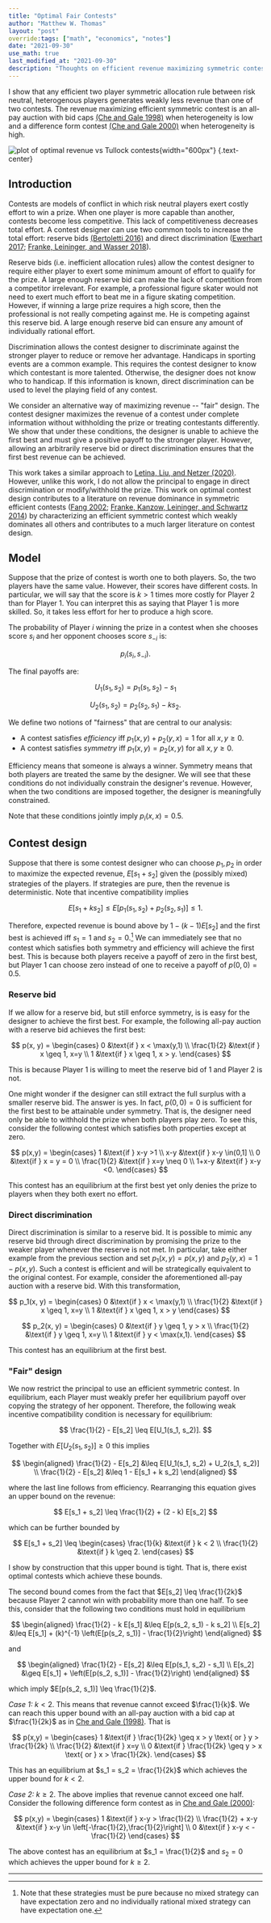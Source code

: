 ```yaml
---
title: "Optimal Fair Contests"
author: "Matthew W. Thomas"
layout: "post"
override:tags: ["math", "economics", "notes"]
date: "2021-09-30"
use_math: true
last_modified_at: "2021-09-30"
description: "Thoughts on efficient revenue maximizing symmetric contests"
---
```


I show that any efficient two player symmetric allocation rule between risk neutral, heterogenous players generates weakly less revenue than one of two contests. The revenue maximizing efficient symmetric contest is an all-pay auction with bid caps [(Che and Gale 1998)](https://econpapers.repec.org/RePEc:aea:aecrev:v:88:y:1998:i:3:p:643-51) when heterogeneity is low and a difference form contest [(Che and Gale 2000)](https://econpapers.repec.org/RePEc:eee:gamebe:v:30:y:2000:i:1:p:22-43) when heterogeneity is high.

![plot of optimal revenue vs Tullock contests](/assets/images/posts/2021/pure-covert-discrimination.svg){width="600px"}
{.text-center}

## Introduction

Contests are models of conflict in which risk neutral players exert costly effort to win a prize. When one player is more capable than another, contests become less competitive. This lack of competitiveness decreases total effort. A contest designer can use two common tools to increase the total effort: reserve bids [(Bertoletti 2016)](https://econpapers.repec.org/RePEc:eee:reecon:v:70:y:2016:i:3:p:446-453) and direct discrimination ([Ewerhart 2017](https://econpapers.repec.org/RePEc:eee:ecolet:v:157:y:2017:i:c:p:167-170); [Franke, Leininger, and Wasser 2018](https://econpapers.repec.org/RePEc:eee:eecrev:v:104:y:2018:i:c:p:22-37)).

Reserve bids (i.e. inefficient allocation rules) allow the contest designer to require either player to exert some minimum amount of effort to qualify for the prize. A large enough reserve bid can make the lack of competition from a competitor irrelevant. For example, a professional figure skater would not need to exert much effort to beat me in a figure skating competition. However, if winning a large prize requires a high score, then the professional is not really competing against me. He is competing against this reserve bid. A large enough reserve bid can ensure any amount of individually rational effort.

Discrimination allows the contest designer to discriminate against the stronger player to reduce or remove her advantage. Handicaps in sporting events are a common example. This requires the contest designer to know which contestant is more talented. Otherwise, the designer does not know who to handicap. If this information is known, direct discrimination can be used to level the playing field of any contest.

We consider an alternative way of maximizing revenue -- "fair" design. The contest designer maximizes the revenue of a contest under complete information without withholding the prize or treating contestants differently. We show that under these conditions, the designer is unable to achieve the first best and must give a positive payoff to the stronger player. However, allowing an arbitrarily reserve bid or direct discrimination ensures that the first best revenue can be achieved.

This work takes a similar approach to [Letina, Liu, and Netzer (2020)](https://econpapers.repec.org/RePEc:cpr:ceprdp:14854). However, unlike this work, I do not allow the principal to engage in direct discrimination or modify/withhold the prize. This work on optimal contest design contributes to a literature on revenue dominance in symmetric efficient contests ([Fang 2002](https://econpapers.repec.org/RePEc:kap:pubcho:v:112:y:2002:i:3-4:p:351-71); [Franke, Kanzow, Leininger, and Schwartz 2014](https://econpapers.repec.org/RePEc:eee:gamebe:v:83:y:2014:i:c:p:116-126)) by characterizing an efficient symmetric contest which weakly dominates all others and contributes to a much larger literature on contest design.

## Model

Suppose that the prize of contest is worth one to both players. So, the two players have the same value. However, their scores have different costs. In particular, we will say that the score is $k > 1$ times more costly for Player 2 than for Player 1. You can interpret this as saying that Player 1 is more skilled. So, it takes less effort for her to produce a high score.

The probability of Player $i$ winning the prize in a contest when she chooses score $s_i$ and her opponent chooses score $s_{-i}$ is:

$$
    p_{i}(s_i, s_{-i}).
$$

The final payoffs are:

$$
    U_1(s_1, s_2) = p_1 (s_1, s_2) - s_1
$$

$$
    U_2(s_1, s_2) = p_2 (s_2, s_1) - k s_2.
$$

We define two notions of "fairness" that are central to our analysis:

* A contest satisfies *efficiency* iff $p_1 (x, y) + p_2 (y, x) = 1$ for all $x,y \geq 0$.
* A contest satisfies *symmetry* iff $p_1 (x, y) = p_2 (x, y)$ for all $x,y \geq 0$.

Efficiency means that someone is always a winner. Symmetry means that both players are treated the same by the designer. We will see that these conditions do not individually constrain the designer's revenue. However, when the two conditions are imposed together, the designer is meaningfully constrained. 

Note that these conditions jointly imply $p_i(x,x) = 0.5$.

## Contest design

Suppose that there is some contest designer who can choose $p_1, p_2$ in order to maximize the expected revenue, $E[s_1 + s_2]$ given the (possibly mixed) strategies of the players. If strategies are pure, then the revenue is deterministic. Note that incentive compatibility implies

$$
    E[s_1 + k s_2] \leq E[p_1 (s_1, s_2) + p_2 (s_2, s_1)] \leq 1.
$$

Therefore, expected revenue is bound above by $1 - (k - 1) E[s_2]$ and the first best is achieved iff $s_1 = 1$ and $s_2 = 0$.[^fbns] We can immediately see that no contest which satisfies both symmetry and efficiency will achieve the first best. This is because both players receive a payoff of zero in the first best, but Player 1 can choose zero instead of one to receive a payoff of $p(0,0) = 0.5$.

### Reserve bid

If we allow for a reserve bid, but still enforce symmetry, is is easy for the designer to achieve the first best. For example, the following all-pay auction with a reserve bid achieves the first best:

$$
    p(x, y) = 
    \begin{cases}
        0           &\text{if } x < \max(y,1) \\
        \frac{1}{2} &\text{if } x \geq 1, x=y \\
        1           &\text{if } x \geq 1, x > y.
    \end{cases}
$$

This is because Player 1 is willing to meet the reserve bid of 1 and Player 2 is not.

One might wonder if the designer can still extract the full surplus with a smaller reserve bid. The answer is yes. In fact, $p(0,0) = 0$ is sufficient for the first best to be attainable under symmetry. That is, the designer need only be able to withhold the prize when both players play zero. To see this, consider the following contest which satisfies both properties except at zero.

$$
    p(x,y) =
    \begin{cases}
        1           &\text{if } x-y >1 \\
        x-y         &\text{if } x-y \in(0,1] \\
        0           &\text{if } x = y = 0 \\
        \frac{1}{2} &\text{if } x=y \neq 0 \\
        1+x-y       &\text{if } x-y <0.
    \end{cases}
$$

This contest has an equilibrium at the first best yet only denies the prize to players when they both exert no effort.


### Direct discrimination

Direct discrimination is similar to a reserve bid. It is possible to mimic any reserve bid through direct discrimination by promising the prize to the weaker player whenever the reserve is not met. In particular, take either example from the previous section and set $p_1(x,y) = p(x,y)$ and $p_2(y,x) = 1 - p(x,y)$. Such a contest is efficient and will be strategically equivalent to the original contest. For example, consider the aforementioned all-pay auction with a reserve bid. With this transformation,

$$
    p_1(x, y) = 
    \begin{cases}
        0           &\text{if } x < \max(y,1) \\
        \frac{1}{2} &\text{if } x \geq 1, x=y \\
        1           &\text{if } x \geq 1, x > y
    \end{cases}
$$

$$
    p_2(x, y) = 
    \begin{cases}
        0           &\text{if } y \geq 1, y > x \\
        \frac{1}{2} &\text{if } y \geq 1, x=y \\
        1           &\text{if } y < \max(x,1).
    \end{cases}
$$

This contest has an equilibrium at the first best.

### "Fair" design

We now restrict the principal to use an efficient symmetric contest. In equilibrium, each Player must weakly prefer her equilibrium payoff over copying the strategy of her opponent. Therefore, the following weak incentive compatibility condition is necessary for equilibrium:

$$
    \frac{1}{2} - E[s_2] \leq E[U_1(s_1, s_2)].
$$

Together with $E[U_2(s_1, s_2)] \geq 0$ this implies

$$
    \begin{aligned}
        \frac{1}{2} - E[s_2] &\leq E[U_1(s_1, s_2) + U_2(s_1, s_2)] \\
        \frac{1}{2} - E[s_2] &\leq 1 - E[s_1 + k s_2]
    \end{aligned}
$$

where the last line follows from efficiency. Rearranging this equation gives an upper bound on the revenue:

$$
    E[s_1 + s_2] \leq \frac{1}{2} + (2 - k) E[s_2]
$$

which can be further bounded by

$$
    E[s_1 + s_2] \leq
    \begin{cases}
        \frac{1}{k} &\text{if } k < 2 \\
        \frac{1}{2} &\text{if } k \geq 2.
    \end{cases}
$$

I show by construction that this upper bound is tight. That is, there exist optimal contests which achieve these bounds.

The second bound comes from the fact that $E[s_2] \leq \frac{1}{2k}$ because Player 2 cannot win with probability more than one half. To see this, consider that the following two conditions must hold in equilibrium

$$
    \begin{aligned}
        \frac{1}{2} - k E[s_1] &\leq E[p(s_2, s_1) - k s_2] \\
        E[s_2] &\leq E[s_1] + (k)^{-1} \left(E[p(s_2, s_1)] - \frac{1}{2}\right)
    \end{aligned}
$$

and

$$
    \begin{aligned}
        \frac{1}{2} - E[s_2]  &\leq E[p(s_1, s_2) - s_1] \\
        E[s_2] &\geq E[s_1] + \left(E[p(s_2, s_1)] - \frac{1}{2}\right)
    \end{aligned}
$$

which imply $E[p(s_2, s_1)] \leq \frac{1}{2}$. 

*Case 1:* $k < 2$. This means that revenue cannot exceed $\frac{1}{k}$. We can reach this upper bound with an all-pay auction with a bid cap at $\frac{1}{2k}$ as in [Che and Gale (1998)](https://econpapers.repec.org/RePEc:aea:aecrev:v:88:y:1998:i:3:p:643-51). That is

$$
    p(x,y) =
    \begin{cases}
        1           &\text{if } \frac{1}{2k} \geq x > y \text{ or } y > \frac{1}{2k} \\
        \frac{1}{2} &\text{if } x=y \\
        0           &\text{if } \frac{1}{2k} \geq y > x \text{ or } x > \frac{1}{2k}.
    \end{cases}
$$

This has an equilibrium at $s_1 = s_2 = \frac{1}{2k}$ which achieves the upper bound for $k < 2$.

*Case 2:* $k \geq 2$. The above implies that revenue cannot exceed one half. Consider the following difference form contest as in [Che and Gale (2000)](https://econpapers.repec.org/RePEc:eee:gamebe:v:30:y:2000:i:1:p:22-43):

$$
    p(x,y) =
    \begin{cases}
        1                   &\text{if } x-y > \frac{1}{2} \\
        \frac{1}{2} + x-y   &\text{if } x-y \in \left[-\frac{1}{2},\frac{1}{2}\right] \\
        0                   &\text{if } x-y < - \frac{1}{2}
    \end{cases}
$$

The above contest has an equilibrium at $s_1 = \frac{1}{2}$ and $s_2 = 0$ which achieves the upper bound for $k \geq 2$.

---

[^fbns]: Note that these strategies must be pure because no mixed strategy can have expectation zero and no individually rational mixed strategy can have expectation one.
